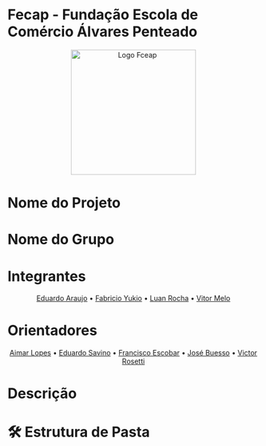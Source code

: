 # Fecap - Fundação Escola de Comércio Álvares Penteado
<p align="center">
    <a href="https://www.fecap.br/" target="_blank">
        <img src="https://github.com/user-attachments/assets/27727ad3-c71d-4bc5-99c5-c8b667173a81" alt="Logo Fceap" width="250"/>
    </a>
</p>

# Nome do Projeto

# Nome do Grupo

# Integrantes
<div style="text-align: center;">
    <a href="https://www.site1.com" target="_blank">Eduardo Araujo</a> &bull; 
    <a href="https://www.site2.com" target="_blank">Fabricio Yukio</a> &bull; 
    <a href="https://www.site3.com" target="_blank">Luan Rocha</a> &bull; 
    <a href="https:https://www.linkedin.com/in/oficialvitormelo/" target="_blank">Vitor Melo</a>
</div>

# Orientadores
<div style="text-align: center;">
    <a href="https://www.linkedin.com/in/aimarlopes/" target="_blank">Aimar Lopes</a> &bull; 
    <a href="https://www.linkedin.com/in/eduardo-savino-gomes-77833a10/" target="_blank">Eduardo Savino</a> &bull; 
    <a href="https://www.linkedin.com/in/francisco-escobar/" target="_blank">Francisco Escobar</a> &bull; 
    <a href="https://www.linkedin.com/in/jbuesso/" target="_blank">José Buesso</a> &bull;
    <a href="https://www.linkedin.com/in/victorbarq/?originalSubdomain=br" target="_blank">Victor Rosetti</a>
</div>

# Descrição

# 🛠 Estrutura de Pasta
